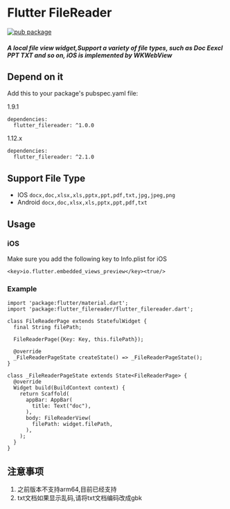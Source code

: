 # Flutter FileReader
[![pub package](https://img.shields.io/pub/v/flutter_filereader.svg)](https://pub.dartlang.org/packages/flutter_filereader)

##### A local file view widget,Support a variety of file types, such as Doc Eexcl PPT TXT and so on, iOS is implemented by WKWebView


## Depend on it
Add this to your package's pubspec.yaml file:

1.9.1
```
dependencies:
  flutter_filereader: ^1.0.0
```
1.12.x
```
dependencies:
  flutter_filereader: ^2.1.0
```


## Support File Type
* IOS `docx,doc,xlsx,xls,pptx,ppt,pdf,txt,jpg,jpeg,png`
* Android `docx,doc,xlsx,xls,pptx,ppt,pdf,txt`

## Usage

### iOS
Make sure you add the following key to Info.plist for iOS
```
<key>io.flutter.embedded_views_preview</key><true/>
```
 
### Example
```
import 'package:flutter/material.dart';
import 'package:flutter_filereader/flutter_filereader.dart';

class FileReaderPage extends StatefulWidget {
  final String filePath;

  FileReaderPage({Key: Key, this.filePath});

  @override
  _FileReaderPageState createState() => _FileReaderPageState();
}

class _FileReaderPageState extends State<FileReaderPage> {
  @override
  Widget build(BuildContext context) {
    return Scaffold(
      appBar: AppBar(
        title: Text("doc"),
      ),
      body: FileReaderView(
        filePath: widget.filePath,
      ),
    );
  }
}
```


## 注意事项
1. 之前版本不支持arm64,目前已经支持
2. txt文档如果显示乱码,请将txt文档编码改成gbk

